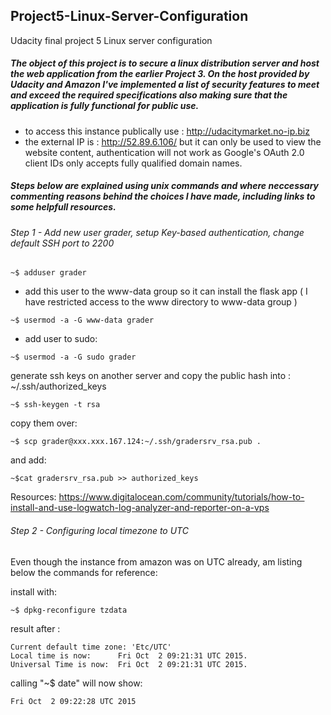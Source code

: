 ## Project5-Linux-Server-Configuration ##
Udacity final project 5 Linux server configuration

##### The object of this project is to secure a linux distribution server and host the web application from the earlier Project 3. On the host provided by Udacity and Amazon I've implemented a list of security features to meet and exceed the required specifications also making sure that the application is fully functional for public use. 
 - to access this instance publically use : http://udacitymarket.no-ip.biz
 - the external IP is : http://52.89.6.106/ but it can only be used to view the website content, authentication will not work as Google's OAuth 2.0 client IDs only accepts fully qualified domain names.

##### Steps below are explained using unix commands and where neccessary commenting reasons behind the choices I have made, including links to some helpfull resources. 

###### Step 1 - Add new user grader, setup Key-based authentication, change default SSH port to 2200

 ```
~$ adduser grader
```
- add this user to the www-data group so it can install the flask app ( I have restricted access to the www directory to www-data group )
```
~$ usermod -a -G www-data grader
```
- add user to sudo:
```
~$ usermod -a -G sudo grader
```
generate ssh keys on another server and copy the public hash into : ~/.ssh/authorized_keys
```
~$ ssh-keygen -t rsa
```
copy them over:
```
~$ scp grader@xxx.xxx.167.124:~/.ssh/gradersrv_rsa.pub .
```
and add:
```
~$cat gradersrv_rsa.pub >> authorized_keys
 ```
 
Resources: https://www.digitalocean.com/community/tutorials/how-to-install-and-use-logwatch-log-analyzer-and-reporter-on-a-vps

###### Step 2 - Configuring local timezone to UTC
Even though the instance from amazon was on UTC already, am listing below the commands for reference:

install with:
```
~$ dpkg-reconfigure tzdata
```
result after :
```
Current default time zone: 'Etc/UTC'
Local time is now:      Fri Oct  2 09:21:31 UTC 2015.
Universal Time is now:  Fri Oct  2 09:21:31 UTC 2015.
```

calling "~$ date" will now show:
```
Fri Oct  2 09:22:28 UTC 2015
```
